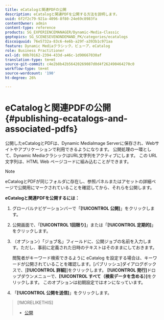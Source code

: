```yaml
---
title: eCatalogと関連PDFの公開
description: eCatalogと関連PDFを公開する方法を説明します。
uuid: 6f2f2c79-921a-4096-8f80-24e69c8983fa
contentOwner: admin
content-type: reference
products: SG_EXPERIENCEMANAGER/Dynamic-Media-Classic
geptopics: SG_SCENESEVENONDEMAND_PK/categories/ecatalogs
discoiquuid: 76e5732a-83c6-4e6b-a29f-a393b1c971aa
feature: Dynamic Mediaクラシック，ビューア，eCatalog
role: Business Practitioner
exl-id: 00b70162-2394-433d-a46c-1d90667030af
translation-type: tm+mt
source-git-commit: c4e2b8b42b56420269087d0d4f262490464270c0
workflow-type: tm+mt
source-wordcount: '190'
ht-degree: 26%

---
```


# eCatalogと関連PDFの公開{#publishing-ecatalogs-and-associated-pdfs}

公開したeCatalogとPDFは、Dynamic MediaImage Serverに保存され、Webサイトやアプリケーションで利用できるようになります。 公開処理の一環として、Dynamic MediaクラシックはURL文字列をアクティブにします。 この URL 文字列は、HTML Web ページコードに組み込むことができます。

>[!NOTE]
>
>eCatalogとPDFが同じフォルダに存在し、参照パネルまたはアセットの詳細ページで公開用にマークされていることを確認してから、それらを公開します。

**eCatalogと関連PDFを公開するには：**

1. グローバルナビゲーションバーで「**[!UICONTROL 公開]**」をクリックします。
1. 公開画面で、「**[!UICONTROL 1回限り]**」または「**[!UICONTROL 定期的]**」をクリックします。
1. （オプション）「ジョブ名」フィールドに、公開ジョブの名前を入力します。ただし、事前に定義された日時のテキストはそのままにしておきます。

   閲覧者がキーワード検索できるように eCatalog を設定する場合は、キーワードが公開されていることを確認します。[パブリッシュ]ダイアログボックスで、[**[!UICONTROL 詳細]**]をクリックします。 **[!UICONTROL 発行]**&#x200B;ドロップダウンメニューで、**[!UICONTROL すべて（検索データを含める）]**&#x200B;をクリックします。 このオプションは初期設定ではオンになっています。

1. 「****[!UICONTROL 公開を送信]****」をクリックします。

>[!MORELIKETHIS]
>
>* [公開](publishing-files.md)

